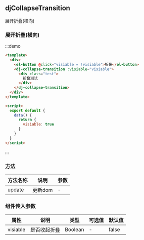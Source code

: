 <script>
  export default {
    data() {
      return {
        visiable: false
      }
    },
  }
</script>
<style>
.test {
  width: 100px;
}
</style>
## djCollapseTransition
展开折叠(横向)

### 展开折叠(横向)
:::demo
```html
<template>
  <div>
    <el-button @click="visiable = !visiable">折叠</el-button>
    <dj-collapse-transition :visiable="visiable">
      <div class="test">
        折叠测试
      </div>
    </dj-collapse-transition>
  </div>
</template>

<script>
  export default {
    data() {
      return {
        visiable: true
      }
    }
  }
</script>
```
:::
### 方法
| 方法名称 | 说明 | 参数 |
| --- | --- | --- |
| update | 更新dom | - |

### 组件传入参数
| 属性 | 说明 | 类型 | 可选值 | 默认值 |
| --- | --- | --- | --- | --- |
| visiable | 是否收起折叠 | Boolean | - | false |
